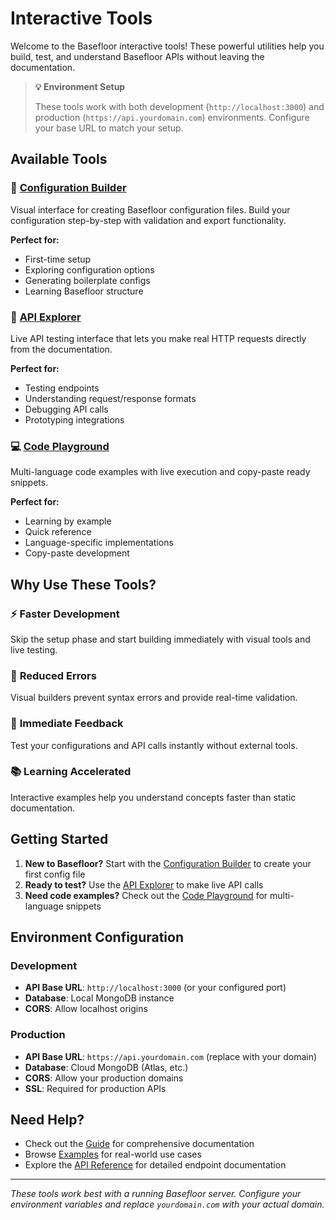 # Interactive Tools

Welcome to the Basefloor interactive tools! These powerful utilities help you build, test, and understand Basefloor APIs without leaving the documentation.

> **💡 Environment Setup**
> 
> These tools work with both development (`http://localhost:3000`) and production (`https://api.yourdomain.com`) environments. Configure your base URL to match your setup.

## Available Tools

### 🔧 [Configuration Builder](/tools/config-builder)
Visual interface for creating Basefloor configuration files. Build your configuration step-by-step with validation and export functionality.

**Perfect for:**
- First-time setup
- Exploring configuration options
- Generating boilerplate configs
- Learning Basefloor structure

### 🚀 [API Explorer](/tools/api-explorer)
Live API testing interface that lets you make real HTTP requests directly from the documentation.

**Perfect for:**
- Testing endpoints
- Understanding request/response formats
- Debugging API calls
- Prototyping integrations

### 💻 [Code Playground](/tools/code-playground)
Multi-language code examples with live execution and copy-paste ready snippets.

**Perfect for:**
- Learning by example
- Quick reference
- Language-specific implementations
- Copy-paste development

## Why Use These Tools?

### ⚡ **Faster Development**
Skip the setup phase and start building immediately with visual tools and live testing.

### 🎯 **Reduced Errors**
Visual builders prevent syntax errors and provide real-time validation.

### 🔄 **Immediate Feedback**
Test your configurations and API calls instantly without external tools.

### 📚 **Learning Accelerated**
Interactive examples help you understand concepts faster than static documentation.

## Getting Started

1. **New to Basefloor?** Start with the [Configuration Builder](/tools/config-builder) to create your first config file
2. **Ready to test?** Use the [API Explorer](/tools/api-explorer) to make live API calls
3. **Need code examples?** Check out the [Code Playground](/tools/code-playground) for multi-language snippets

## Environment Configuration

### Development
- **API Base URL**: `http://localhost:3000` (or your configured port)
- **Database**: Local MongoDB instance
- **CORS**: Allow localhost origins

### Production
- **API Base URL**: `https://api.yourdomain.com` (replace with your domain)
- **Database**: Cloud MongoDB (Atlas, etc.)
- **CORS**: Allow your production domains
- **SSL**: Required for production APIs

## Need Help?

- Check out the [Guide](/reference/guide/) for comprehensive documentation
- Browse [Examples](/examples/) for real-world use cases
- Explore the [API Reference](/api/routes/) for detailed endpoint documentation

---

*These tools work best with a running Basefloor server. Configure your environment variables and replace `yourdomain.com` with your actual domain.* 